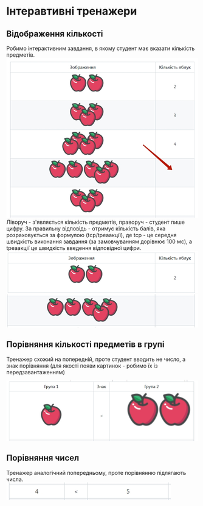 # Інтеравтивні тренажери 
## Відображення кількості
Робимо інтерактивним завдання, в якому студент має вказати кількість предметів.   
<img src = "img/tasks01.jpg">
Ліворуч - з'являється кількість предметів, праворуч - студент пише цифру. За правильну відповідь - отримує кількість балів, яка розраховується за формулою (tср/tреаакції), де tср - це середня швидкість виконання завдання (за замовчуванням дорівнює 100 мс), а tреаакції це швидкість введення відповідної цифри.
<img src = "img/tasks02.jpg">  
<img src = "img/tasks03.jpg">  

## Порівняння кількості предметів в групі
Тренажер схожий на попередній, проте студент вводить не число, а знак порівняння (для якості появи картинок - робимо їх із передзавантаженням)

<img src = "img/tasks04.jpg">  

## Порівняння чисел
Тренажер аналогічний попередньому, проте порівнянню підлягають числа.  
<img src = "img/tasks05.jpg">  


